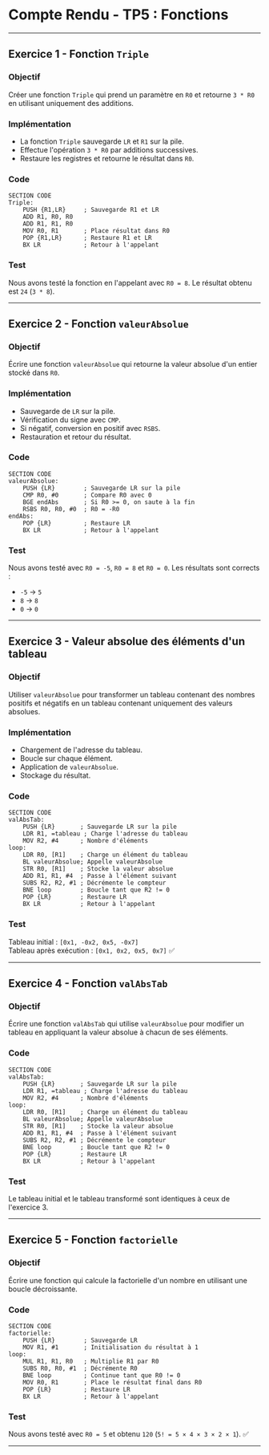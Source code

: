 # Compte Rendu - TP5 : Fonctions

---

## Exercice 1 - Fonction `Triple`

### Objectif

Créer une fonction `Triple` qui prend un paramètre en `R0` et retourne `3 * R0` en utilisant uniquement des additions.

### Implémentation

- La fonction `Triple` sauvegarde `LR` et `R1` sur la pile.
- Effectue l'opération `3 * R0` par additions successives.
- Restaure les registres et retourne le résultat dans `R0`.

### Code

```assembly
SECTION CODE
Triple:
    PUSH {R1,LR}     ; Sauvegarde R1 et LR
    ADD R1, R0, R0
    ADD R1, R1, R0
    MOV R0, R1       ; Place résultat dans R0
    POP {R1,LR}      ; Restaure R1 et LR
    BX LR            ; Retour à l'appelant
```

### Test

Nous avons testé la fonction en l'appelant avec `R0 = 8`. Le résultat obtenu est `24` (`3 * 8`).

---

## Exercice 2 - Fonction `valeurAbsolue`

### Objectif

Écrire une fonction `valeurAbsolue` qui retourne la valeur absolue d'un entier stocké dans `R0`.

### Implémentation

- Sauvegarde de `LR` sur la pile.
- Vérification du signe avec `CMP`.
- Si négatif, conversion en positif avec `RSBS`.
- Restauration et retour du résultat.

### Code

```assembly
SECTION CODE
valeurAbsolue:
    PUSH {LR}        ; Sauvegarde LR sur la pile
    CMP R0, #0       ; Compare R0 avec 0
    BGE endAbs       ; Si R0 >= 0, on saute à la fin
    RSBS R0, R0, #0  ; R0 = -R0
endAbs:
    POP {LR}         ; Restaure LR
    BX LR            ; Retour à l'appelant
```

### Test

Nous avons testé avec `R0 = -5`, `R0 = 8` et `R0 = 0`. Les résultats sont corrects :

- `-5` → `5`
- `8` → `8`
- `0` → `0`

---

## Exercice 3 - Valeur absolue des éléments d'un tableau

### Objectif

Utiliser `valeurAbsolue` pour transformer un tableau contenant des nombres positifs et négatifs en un tableau contenant uniquement des valeurs absolues.

### Implémentation

- Chargement de l'adresse du tableau.
- Boucle sur chaque élément.
- Application de `valeurAbsolue`.
- Stockage du résultat.

### Code

```assembly
SECTION CODE
valAbsTab:
    PUSH {LR}       ; Sauvegarde LR sur la pile
    LDR R1, =tableau ; Charge l'adresse du tableau
    MOV R2, #4      ; Nombre d'éléments
loop:
    LDR R0, [R1]    ; Charge un élément du tableau
    BL valeurAbsolue; Appelle valeurAbsolue
    STR R0, [R1]    ; Stocke la valeur absolue
    ADD R1, R1, #4  ; Passe à l'élément suivant
    SUBS R2, R2, #1 ; Décrémente le compteur
    BNE loop        ; Boucle tant que R2 != 0
    POP {LR}        ; Restaure LR
    BX LR           ; Retour à l'appelant
```

### Test

Tableau initial : `[0x1, -0x2, 0x5, -0x7]`  
Tableau après exécution : `[0x1, 0x2, 0x5, 0x7]` ✅

---

## Exercice 4 - Fonction `valAbsTab`

### Objectif

Écrire une fonction `valAbsTab` qui utilise `valeurAbsolue` pour modifier un tableau en appliquant la valeur absolue à chacun de ses éléments.

### Code

```assembly
SECTION CODE
valAbsTab:
    PUSH {LR}       ; Sauvegarde LR sur la pile
    LDR R1, =tableau ; Charge l'adresse du tableau
    MOV R2, #4      ; Nombre d'éléments
loop:
    LDR R0, [R1]    ; Charge un élément du tableau
    BL valeurAbsolue; Appelle valeurAbsolue
    STR R0, [R1]    ; Stocke la valeur absolue
    ADD R1, R1, #4  ; Passe à l'élément suivant
    SUBS R2, R2, #1 ; Décrémente le compteur
    BNE loop        ; Boucle tant que R2 != 0
    POP {LR}        ; Restaure LR
    BX LR           ; Retour à l'appelant
```

### Test

Le tableau initial et le tableau transformé sont identiques à ceux de l'exercice 3.

---

## Exercice 5 - Fonction `factorielle`

### Objectif

Écrire une fonction qui calcule la factorielle d'un nombre en utilisant une boucle décroissante.

### Code

```assembly
SECTION CODE
factorielle:
    PUSH {LR}        ; Sauvegarde LR
    MOV R1, #1       ; Initialisation du résultat à 1
loop:
    MUL R1, R1, R0   ; Multiplie R1 par R0
    SUBS R0, R0, #1  ; Décrémente R0
    BNE loop         ; Continue tant que R0 != 0
    MOV R0, R1       ; Place le résultat final dans R0
    POP {LR}         ; Restaure LR
    BX LR            ; Retour à l'appelant
```

### Test

Nous avons testé avec `R0 = 5` et obtenu `120` (`5! = 5 × 4 × 3 × 2 × 1`). ✅

---
